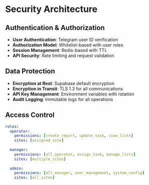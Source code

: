 # Security Architecture

## Authentication & Authorization
- **User Authentication**: Telegram user ID verification
- **Authorization Model**: Whitelist-based with user roles
- **Session Management**: Redis-based with TTL
- **API Security**: Rate limiting and request validation

## Data Protection
- **Encryption at Rest**: Supabase default encryption
- **Encryption in Transit**: TLS 1.3 for all communications
- **API Key Management**: Environment variables with rotation
- **Audit Logging**: Immutable logs for all operations

## Access Control
```yaml
roles:
  operator:
    permissions: [create_report, update_task, view_lists]
    sites: [assigned_site]
  
  manager:
    permissions: [all_operator, assign_task, manage_lists]
    sites: [multiple_sites]
  
  admin:
    permissions: [all_manager, user_management, system_config]
    sites: [all_sites]
```
